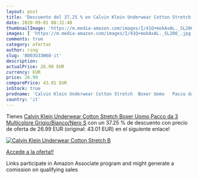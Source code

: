 ```yaml
---
layout: post
title: 'Descuento del 37.25 % en Calvin Klein Underwear Cotton Stretch  B'
date: 2020-09-01 08:31:48
thumbnailImage: 'https://m.media-amazon.com/images/I/41Q+mokAxAL._SL200_.jpg'
images: [ 'https://m.media-amazon.com/images/I/41Q+mokAxAL._SL200_.jpg' ]
comments: true
category: ofertas
author: ring
slug: 'B003U33W68-it'
description:
actualPrice: 26.99 EUR
currency: EUR
price: 26.99
comparePrice: 43.01 EUR
inStock: true
prodname: 'Calvin Klein Underwear Cotton Stretch  Boxer Uomo   Pacco da 3   Multicolore  Grigio/Bianco/Nero   S'
country: 'it'
---
```


Tienes [Calvin Klein Underwear Cotton Stretch  Boxer Uomo   Pacco da 3   Multicolore  Grigio/Bianco/Nero   S](https://www.amazon.it/dp/B003U33W68/?tag=tolees00-21) con un 37.25 % de descuento con precio de oferta de 26.99 EUR (original: 43.01 EUR) en el siguiente enlace!

[![Calvin Klein Underwear Cotton Stretch  B](https://m.media-amazon.com/images/I/41Q+mokAxAL._SL200_.jpg)](https://www.amazon.it/dp/B003U33W68/?tag=tolees00-21)

[Accede a la oferta!!](https://www.amazon.it/dp/B003U33W68/?tag=tolees00-21)

Links participate in Amazon Associate program and might generate a comission on qualifying sales


